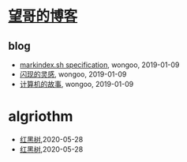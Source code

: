 # [望哥的博客](http://blog.sisopipo.com)

## blog
* [markindex.sh specification](/markindex), wongoo, 2019-01-09
* [闪现的灵感](/flash-idea), wongoo, 2019-01-09
* [计算机的故事](/cs-stories), wongoo, 2019-01-09
# algriothm
* [红黑树](/2020/red-black-tree),2020-05-28
* [红黑树](/2020/2020-05-28-red-black-tree),2020-05-28
